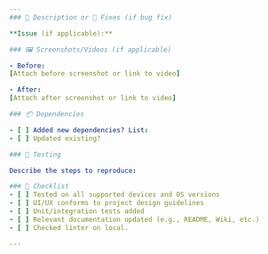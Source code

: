 ```yaml
---
### 🚀 Description or 🔧 Fixes (if bug fix)

**Issue (if applicable):**

### 🖼 Screenshots/Videos (if applicable)

- Before:
[Attach before screenshot or link to video]

- After:
[Attach after screenshot or link to video]

### 📦 Dependencies

- [ ] Added new dependencies? List:
- [ ] Updated existing?

### 🧪 Testing

Describe the steps to reproduce:

### 📱 Checklist
- [ ] Tested on all supported devices and OS versions
- [ ] UI/UX conforms to project design guidelines
- [ ] Unit/integration tests added
- [ ] Relevant documentation updated (e.g., README, Wiki, etc.)
- [ ] Checked linter on local.

---
```

